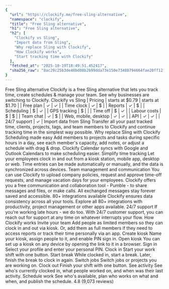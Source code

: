 ```yaml
---
{
  "url": "https://clockify.me/free-sling-alternative",
  "namespace": "clockify",
  "title": "Free Sling alternative",
  "h1": "Free Sling alternative",
  "h2": [
    "Clockify vs Sling",
    "Import data from Sling",
    "Why replace Sling with Clockify",
    "How Clockify works",
    "Start tracking time with Clockify"
  ],
  "fetched_at": "2025-10-19T18:49:51.452417",
  "sha256_raw": "8ac29c25b3de48bd08b2b99dda73e150e73488794664fae20ff12fddecf48b83"
}
---
```


Free Sling alternative
Clockify is a free Sling alternative that lets you track time, create schedules & manage your team. See why businesses are switching to Clockify.
Clockify vs Sling
| Pricing | starts at $0.79 | starts at $1.70 |
| Free plan | ✓ | ✓ |
| Time clock | ✓ | $ |
| Reports | ✓ | $ |
| Scheduling | $ | ✓ |
| GPS tracking | $ | |
| Time off | $ | ✓ |
| Labour costs | $ | $ |
| Team chat | ✓ | $ |
| Web, mobile, desktop | ✓ | ✓ |
| API | ✓ | ✓ |
| 24/7 support | ✓ |
Import data from Sling
Transfer all your past tracked time, clients, projects, tags, and team members to Clockify and continue tracking time in the simplest way possible.
Why replace Sling with Clockify
Scheduling made easy
Add members to projects and tasks during specific hours in a day, see each member's capacity, add notes, or adjust a schedule with drag & drop.
Clockify Calendar syncs with Google and Outlook Calendars to make scheduling easier.
Simplify time tracking
Let your employees clock in and out from a kiosk station, mobile app, desktop or web. Time entries can be made automatically or manually, and the data is synchronized across devices.
Team management and communication
You can use Clockify to upload company policies, request and approve time-off requests, and manage vacation days for your employees.
Clockify offers you a free communication and collaboration tool - Pumble - to share messages and files, or make calls. All exchanged messages stay forever saved and accessible.
80+ integrations available
Clockify ensures data consistency across all your tools. Explore all 80+ integrations with productivity, project management or other apps available.
24/7 support
If you're working late hours - we do too. With 24/7 customer support, you can reach out for support at any time on whatever interrupts your flow.
How Clockify works
Invite your team
Add people as limited members so they can clock in and out via kiosk. Or, add them as full members if they need to access reports or track their time personally via an app.
Create kiosk
Name your kiosk, assign people to it, and enable PIN sign in.
Open kiosk
You can set up a kiosk on any device by opening the link to it in a browser.
Sign in
Select your profile and enter your personal PIN.
Clock in
Start your work shift with one button.
Start break
While clocked in, start a break. Later, finish the break to clock in again.
Switch jobs
Switch jobs or projects you are working on.
Clock out
Finish your shift with one button.
See activity
See who's currently clocked in, what people worked on, and when was their last activity.
Schedule work
See who's available, plan who works on what and when, and publish the schedule.
4.8 (9,073 reviews)